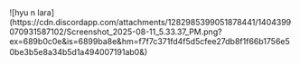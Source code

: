 
<br/>
<br/>
![hyu n lara](https://cdn.discordapp.com/attachments/1282985399051878441/1404399070931587102/Screenshot_2025-08-11_5.33.37_PM.png?ex=689b0c0e&is=6899ba8e&hm=f7f7c371fd4f5d5cfee27db8f1f66b1756e50be3b5e8a34b5d1a494007191ab0&) 
ㅤㅤ ㅤ ㅤㅤ ㅤ 





ㅤ
ㅤ ㅤ ㅤㅤ ㅤ 


<!--
**TillsBodyPillow/TillsBodyPillow** is a ✨ _special_ ✨ repository because its `README.md` (this file) appears on your GitHub profile.

Here are some ideas to get you started:

- 🔭 I’m currently working on ...
- 🌱 I’m currently learning ...
- 👯 I’m looking to collaborate on ...
- 🤔 I’m looking for help with ...
- 💬 Ask me about ...
- 📫 How to reach me: ...
- 😄 Pronouns: ...
- ⚡ Fun fact: ...
-->


<!--
**Bendahe/Bendahe** is a ✨ _special_ ✨ repository because its `README.md` (this file) appears on your GitHub profile.

Here are some ideas to get you started:

- 🔭 I’m currently working on ...
- 🌱 I’m currently learning ...
- 👯 I’m looking to collaborate on ...
- 🤔 I’m looking for help with ...
- 💬 Ask me about ...
- 📫 How to reach me: ...
- 😄 Pronouns: ...
- ⚡ Fun fact: ...
-->
